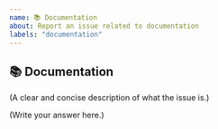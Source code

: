 ```yaml
---
name: 📚 Documentation
about: Report an issue related to documentation
labels: "documentation"
---
```


## 📚 Documentation

(A clear and concise description of what the issue is.)

(Write your answer here.)
